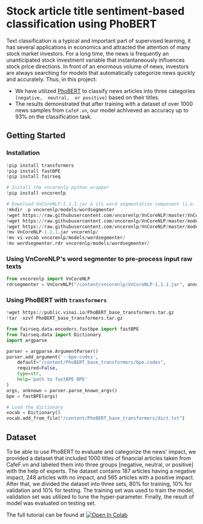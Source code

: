 # Stock article title sentiment-based classification using PhoBERT
<!-- <p align="center">
  <h1 align="center", id="intro">Stock article title sentiment-based classification using PhoBERT</h1>
</p> -->

Text classification is a typical and important part of supervised learning, it has several applications in economics and attracted the attention of many stock market investors. For a long time, the news is frequently an unanticipated stock investment variable that instantaneously influences stock price directions.  In front of an enormous volume of news, investors are always searching for models that automatically categorize news quickly and accurately. Thus, in this project:
- We have utilized [PhoBERT](https://github.com/VinAIResearch/PhoBERT) to classify news articles into three categories `[negative,  neutral,  or positive]` based on their titles. 
- The results demonstrated that after training with a dataset of over 1000  news samples from `CafeF.vn`, our model achiveved an accuracy up to 93% on the classification task.
## <a name="start"></a> Getting Started
### Installation
```python
!pip install transformers
!pip install fastBPE
!pip install fairseq

# Install the vncorenlp python wrapper
!pip install vncorenlp

# Download VnCoreNLP-1.1.1.jar & its word segmentation component (i.e. RDRSegmenter) 
!mkdir -p vncorenlp/models/wordsegmenter
!wget https://raw.githubusercontent.com/vncorenlp/VnCoreNLP/master/VnCoreNLP-1.1.1.jar
!wget https://raw.githubusercontent.com/vncorenlp/VnCoreNLP/master/models/wordsegmenter/vi-vocab
!wget https://raw.githubusercontent.com/vncorenlp/VnCoreNLP/master/models/wordsegmenter/wordsegmenter.rdr
!mv VnCoreNLP-1.1.1.jar vncorenlp/ 
!mv vi-vocab vncorenlp/models/wordsegmenter/
!mv wordsegmenter.rdr vncorenlp/models/wordsegmenter/
```

### Using VnCoreNLP's word segmenter to pre-process input raw texts
```python
from vncorenlp import VnCoreNLP
rdrsegmenter = VnCoreNLP("/content/vncorenlp/VnCoreNLP-1.1.1.jar", annotators="wseg", max_heap_size='-Xmx500m')
```
### Using PhoBERT with `transformers`
```python
!wget https://public.vinai.io/PhoBERT_base_transformers.tar.gz
!tar -xzvf PhoBERT_base_transformers.tar.gz
```
```python
from fairseq.data.encoders.fastbpe import fastBPE
from fairseq.data import Dictionary
import argparse

parser = argparse.ArgumentParser()
parser.add_argument('--bpe-codes', 
    default="/content/PhoBERT_base_transformers/bpe.codes",
    required=False,
    type=str,
    help='path to fastBPE BPE'
)
args, unknown = parser.parse_known_args()
bpe = fastBPE(args)

# Load the dictionary
vocab = Dictionary()
vocab.add_from_file("/content/PhoBERT_base_transformers/dict.txt")
```

## <a name="dataset"></a> Dataset
To be able to use PhoBERT to evaluate and categorize the news' impact, we provided a dataset that included 1000 titles of financial articles taken from CafeF.vn and labeled them into three groups [negative, neutral, or positive] with the help of experts. The dataset contains 187 articles having a negative impact, 248 articles with no impact, and 565 articles with a positive impact. After that, we divided the dataset into three sets, 80\% for training, 10\% for validation and 10\% for testing. The training set was used to train the model, validation set was utilized to tune the hyper-parameter. Finally, the result of model was evaluated on testing set.








The full tutorial can be found at [![Open In Colab](https://colab.research.google.com/assets/colab-badge.svg)](https://colab.research.google.com/drive/1y7PspANkaZ4WXoQPvAUD7-Uw47baWb83?usp=sharing)
